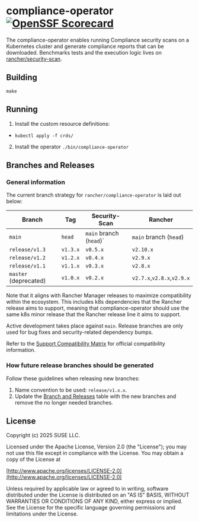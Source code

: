 # compliance-operator [![OpenSSF Scorecard](https://api.scorecard.dev/projects/github.com/rancher/compliance-operator/badge)](https://scorecard.dev/viewer/?uri=github.com/rancher/compliance-operator)

The compliance-operator enables running Compliance security scans on a Kubernetes cluster and generate compliance reports that can be downloaded.
Benchmarks tests and the execution logic lives on [rancher/security-scan].

## Building

`make`


## Running
1. Install the custom resource definitions:
- `kubectl apply -f crds/`
2. Install the operator
`./bin/compliance-operator`


## Branches and Releases
### General information
The current branch strategy for `rancher/compliance-operator` is laid out below:

| Branch                | Tag      |Security-Scan          | Rancher                   |
|-----------------------|----------|-----------------------|---------------------------|
| `main`                | `head`   |`main` branch (`head`)`| `main` branch (`head`)    |
| `release/v1.3`        | `v1.3.x` |`v0.5.x`               | `v2.10.x`                 |
| `release/v1.2`        | `v1.2.x` |`v0.4.x`               | `v2.9.x`                  |
| `release/v1.1`        | `v1.1.x` |`v0.3.x`               | `v2.8.x`                  |
| `master` (deprecated) | `v1.0.x` |`v0.2.x`               | `v2.7.x`,`v2.8.x`,`v2.9.x`|

Note that it aligns with Rancher Manager releases to maximize compatibility
within the ecosystem. This includes k8s dependencies that the Rancher release
aims to support, meaning that compliance-operator should use the same k8s minor release
that the Rancher release line it aims to support.

Active development takes place against `main`. Release branches are only used for
bug fixes and security-related dependency bumps.

Refer to the [Support Compatibility Matrix](https://www.suse.com/suse-rancher/support-matrix/)
for official compatibility information.

### How future release branches should be generated
Follow these guidelines when releasing new branches:
1. Name convention to be used: `release/v1.x.x`.
2. Update the [Branch and Releases](https://github.com/rancher/compliance-operator#branches-and-releases) table with the new branches and remove the no longer needed branches.

## License
Copyright (c) 2025 SUSE LLC.

Licensed under the Apache License, Version 2.0 (the "License");
you may not use this file except in compliance with the License.
You may obtain a copy of the License at

[http://www.apache.org/licenses/LICENSE-2.0](http://www.apache.org/licenses/LICENSE-2.0)

Unless required by applicable law or agreed to in writing, software
distributed under the License is distributed on an "AS IS" BASIS,
WITHOUT WARRANTIES OR CONDITIONS OF ANY KIND, either express or implied.
See the License for the specific language governing permissions and
limitations under the License.

[rancher/security-scan]: https://github.com/rancher/security-scan
